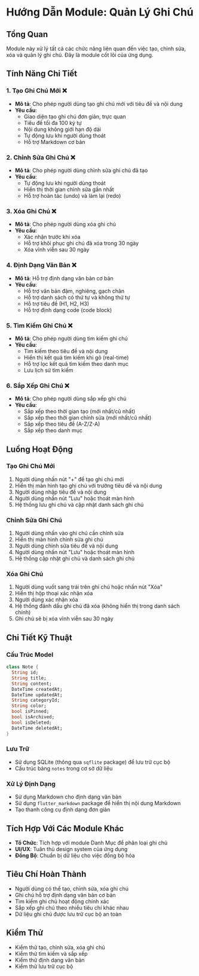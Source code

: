 # Hướng Dẫn Module: Quản Lý Ghi Chú

## Tổng Quan
Module này xử lý tất cả các chức năng liên quan đến việc tạo, chỉnh sửa, xóa và quản lý ghi chú. Đây là module cốt lõi của ứng dụng.

## Tính Năng Chi Tiết

### 1. Tạo Ghi Chú Mới ❌
- **Mô tả**: Cho phép người dùng tạo ghi chú mới với tiêu đề và nội dung
- **Yêu cầu**:
  - Giao diện tạo ghi chú đơn giản, trực quan
  - Tiêu đề tối đa 100 ký tự
  - Nội dung không giới hạn độ dài
  - Tự động lưu khi người dùng thoát
  - Hỗ trợ Markdown cơ bản

### 2. Chỉnh Sửa Ghi Chú ❌
- **Mô tả**: Cho phép người dùng chỉnh sửa ghi chú đã tạo
- **Yêu cầu**:
  - Tự động lưu khi người dùng thoát
  - Hiển thị thời gian chỉnh sửa gần nhất
  - Hỗ trợ hoàn tác (undo) và làm lại (redo)

### 3. Xóa Ghi Chú ❌
- **Mô tả**: Cho phép người dùng xóa ghi chú
- **Yêu cầu**:
  - Xác nhận trước khi xóa
  - Hỗ trợ khôi phục ghi chú đã xóa trong 30 ngày
  - Xóa vĩnh viễn sau 30 ngày

### 4. Định Dạng Văn Bản ❌
- **Mô tả**: Hỗ trợ định dạng văn bản cơ bản
- **Yêu cầu**:
  - Hỗ trợ văn bản đậm, nghiêng, gạch chân
  - Hỗ trợ danh sách có thứ tự và không thứ tự
  - Hỗ trợ tiêu đề (H1, H2, H3)
  - Hỗ trợ định dạng code (code block)

### 5. Tìm Kiếm Ghi Chú ❌
- **Mô tả**: Cho phép người dùng tìm kiếm ghi chú
- **Yêu cầu**:
  - Tìm kiếm theo tiêu đề và nội dung
  - Hiển thị kết quả tìm kiếm khi gõ (real-time)
  - Hỗ trợ lọc kết quả tìm kiếm theo danh mục
  - Lưu lịch sử tìm kiếm

### 6. Sắp Xếp Ghi Chú ❌
- **Mô tả**: Cho phép người dùng sắp xếp ghi chú
- **Yêu cầu**:
  - Sắp xếp theo thời gian tạo (mới nhất/cũ nhất)
  - Sắp xếp theo thời gian chỉnh sửa (mới nhất/cũ nhất)
  - Sắp xếp theo tiêu đề (A-Z/Z-A)
  - Sắp xếp theo danh mục

## Luồng Hoạt Động

### Tạo Ghi Chú Mới
1. Người dùng nhấn nút "+" để tạo ghi chú mới
2. Hiển thị màn hình tạo ghi chú với trường tiêu đề và nội dung
3. Người dùng nhập tiêu đề và nội dung
4. Người dùng nhấn nút "Lưu" hoặc thoát màn hình
5. Hệ thống lưu ghi chú và cập nhật danh sách ghi chú

### Chỉnh Sửa Ghi Chú
1. Người dùng nhấn vào ghi chú cần chỉnh sửa
2. Hiển thị màn hình chỉnh sửa ghi chú
3. Người dùng chỉnh sửa tiêu đề và nội dung
4. Người dùng nhấn nút "Lưu" hoặc thoát màn hình
5. Hệ thống cập nhật ghi chú và danh sách ghi chú

### Xóa Ghi Chú
1. Người dùng vuốt sang trái trên ghi chú hoặc nhấn nút "Xóa"
2. Hiển thị hộp thoại xác nhận xóa
3. Người dùng xác nhận xóa
4. Hệ thống đánh dấu ghi chú đã xóa (không hiển thị trong danh sách chính)
5. Ghi chú sẽ bị xóa vĩnh viễn sau 30 ngày

## Chi Tiết Kỹ Thuật

### Cấu Trúc Model
```dart
class Note {
  String id;
  String title;
  String content;
  DateTime createdAt;
  DateTime updatedAt;
  String categoryId;
  String color;
  bool isPinned;
  bool isArchived;
  bool isDeleted;
  DateTime deletedAt;
}
```

### Lưu Trữ
- Sử dụng SQLite (thông qua `sqflite` package) để lưu trữ cục bộ
- Cấu trúc bảng `notes` trong cơ sở dữ liệu

### Xử Lý Định Dạng
- Sử dụng Markdown cho định dạng văn bản
- Sử dụng `flutter_markdown` package để hiển thị nội dung Markdown
- Tạo thanh công cụ định dạng đơn giản

## Tích Hợp Với Các Module Khác
- **Tổ Chức**: Tích hợp với module Danh Mục để phân loại ghi chú
- **UI/UX**: Tuân thủ design system của ứng dụng
- **Đồng Bộ**: Chuẩn bị dữ liệu cho việc đồng bộ hóa

## Tiêu Chí Hoàn Thành
- Người dùng có thể tạo, chỉnh sửa, xóa ghi chú
- Ghi chú hỗ trợ định dạng văn bản cơ bản
- Tìm kiếm ghi chú hoạt động chính xác
- Sắp xếp ghi chú theo nhiều tiêu chí khác nhau
- Dữ liệu ghi chú được lưu trữ cục bộ an toàn

## Kiểm Thử
- Kiểm thử tạo, chỉnh sửa, xóa ghi chú
- Kiểm thử tìm kiếm và sắp xếp
- Kiểm thử định dạng văn bản
- Kiểm thử lưu trữ cục bộ 